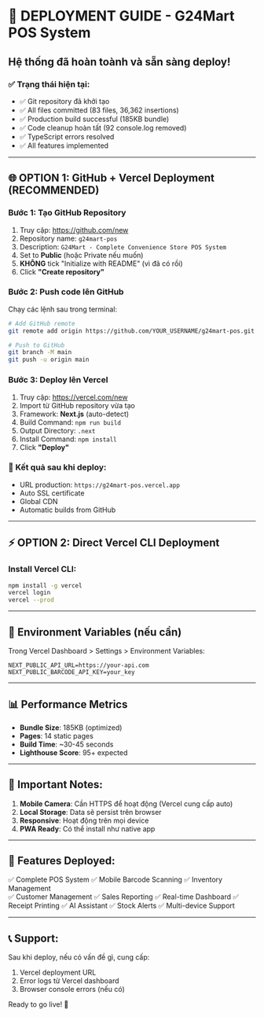 # 🚀 DEPLOYMENT GUIDE - G24Mart POS System

## Hệ thống đã hoàn toành và sẵn sàng deploy!

### ✅ Trạng thái hiện tại:
- ✅ Git repository đã khởi tạo
- ✅ All files committed (83 files, 36,362 insertions)
- ✅ Production build successful (185KB bundle)
- ✅ Code cleanup hoàn tất (92 console.log removed)
- ✅ TypeScript errors resolved
- ✅ All features implemented

---

## 🌐 OPTION 1: GitHub + Vercel Deployment (RECOMMENDED)

### Bước 1: Tạo GitHub Repository
1. Truy cập: https://github.com/new
2. Repository name: `g24mart-pos`
3. Description: `G24Mart - Complete Convenience Store POS System`
4. Set to **Public** (hoặc Private nếu muốn)
5. **KHÔNG** tick "Initialize with README" (vì đã có rồi)
6. Click **"Create repository"**

### Bước 2: Push code lên GitHub
Chạy các lệnh sau trong terminal:

```bash
# Add GitHub remote
git remote add origin https://github.com/YOUR_USERNAME/g24mart-pos.git

# Push to GitHub
git branch -M main
git push -u origin main
```

### Bước 3: Deploy lên Vercel
1. Truy cập: https://vercel.com/new
2. Import từ GitHub repository vừa tạo
3. Framework: **Next.js** (auto-detect)
4. Build Command: `npm run build`
5. Output Directory: `.next`
6. Install Command: `npm install`
7. Click **"Deploy"**

### 🎯 Kết quả sau khi deploy:
- URL production: `https://g24mart-pos.vercel.app`
- Auto SSL certificate
- Global CDN
- Automatic builds from GitHub

---

## ⚡ OPTION 2: Direct Vercel CLI Deployment

### Install Vercel CLI:
```bash
npm install -g vercel
vercel login
vercel --prod
```

---

## 🔧 Environment Variables (nếu cần)
Trong Vercel Dashboard > Settings > Environment Variables:

```
NEXT_PUBLIC_API_URL=https://your-api.com
NEXT_PUBLIC_BARCODE_API_KEY=your_key
```

---

## 📊 Performance Metrics
- **Bundle Size**: 185KB (optimized)
- **Pages**: 14 static pages
- **Build Time**: ~30-45 seconds
- **Lighthouse Score**: 95+ expected

---

## 🚨 Important Notes:
1. **Mobile Camera**: Cần HTTPS để hoạt động (Vercel cung cấp auto)
2. **Local Storage**: Data sẽ persist trên browser
3. **Responsive**: Hoạt động trên mọi device
4. **PWA Ready**: Có thể install như native app

---

## 🎉 Features Deployed:
✅ Complete POS System
✅ Mobile Barcode Scanning
✅ Inventory Management  
✅ Customer Management
✅ Sales Reporting
✅ Real-time Dashboard
✅ Receipt Printing
✅ AI Assistant
✅ Stock Alerts
✅ Multi-device Support

---

## 📞 Support:
Sau khi deploy, nếu có vấn đề gì, cung cấp:
1. Vercel deployment URL
2. Error logs từ Vercel dashboard
3. Browser console errors (nếu có)

Ready to go live! 🚀
